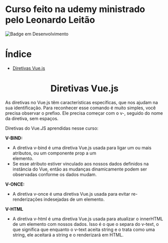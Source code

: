 # Curso feito na udemy ministrado pelo Leonardo Leitão

![Badge em Desenvolvimento](http://img.shields.io/static/v1?label=STATUS&message=EM%20DESENVOLVIMENTO&color=GREEN&style=for-the-badge)

# Índice 

* [Diretivas Vue.js](#diretivas-vuejs)


<h1 id="diretivas-vuejs" align="center">Diretivas Vue.js</h1>

As diretivas no Vue.js têm características específicas, que nos ajudam na sua identificação. Para reconhecer esse comando é muito simples, você precisa observar o prefixo. Ele precisa começar com o v-, seguido do nome da diretiva, sem espaços.

Diretivas do Vue.JS aprendidas nesse curso:

**V-BIND:**
* A diretiva v-bind é uma diretiva Vue.js usada para ligar um ou mais atributos, ou um componente prop a um  
elemento. 
* Se esse atributo estiver vinculado aos nossos dados definidos na instância do Vue, então as
mudanças dinamicamente podem ser observadas conforme os dados mudam.

**V-ONCE:**
* A diretiva v-once é uma diretiva Vue.js usada para evitar re-renderizações indesejadas de um elemento.

**V-HTML**
* A diretiva v-html é uma diretiva Vue.js usada para atualizar o innerHTML de um elemento com nossos dados. Isso é o que o separa do v-text, o que significa que enquanto o v-text aceita string e o trata como uma string, ele aceitará a string e o renderizará em HTML.



